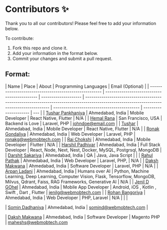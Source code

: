 # Contributors ✨

Thank you to all our contributors! Please feel free to add your information below.

To contribute:

1. Fork this repo and clone it.
2. Add your information in the format below.
3. Commit your changes and submit a pull request.

## Format:

| Name                                                   | Place                                        | About                | Programming Languages                                                                                                                      | Email (Optional)                            |
| ------------------------------------------------------ | -------------------------------------------- | -------------------- | ------------------------------------------------------------------------------------------------------------------------------------------ | ------------------------------------------- | --------------------- | --- |
| [Tushar Pankhaniya](https://github.com/wmt-mob-tushar) | Ahmedabad, India                             | Mobile Developer     | React Native, Flutter                                                                                                                      | N/A                                         |
| [Hemal Rana](https://github.com/johndoe)               | San Francisco, USA                           | Backend is Love      | Laravel, PHP                                                                                                                               | johndoe@email.com                           |
| [Tushar](https://github.com/wmt-mob-tushar)            | Ahmedabad, India                             | Mobile Developer     | React Native, Flutter                                                                                                                      | N/A                                         |
| [Ronak Gondaliya](https://github.com/wmt-web-ronakg/)  | Ahmedabad, India                             | Web Developer        | Laravel, PHP                                                                                                                               | ronakg@webmobtech.com                       |
| [Raj Chokshi](https://github.com/wmt-raj-mobile/)      | Ahmedabad, India                             | Mobile Developer     | Flutter                                                                                                                                    | N/A                                         |
| [Harshil Padhiyar](https://github.com/harshilphs)      | Ahmedabad, India                             | Full Stack Developer | React, Node, Next, Nest, Docker, MySQL, Postgrsql, MongoDB                                                                                 |
| [Darshit Sakariya](https://github.com/DarshitSakariya) | Ahmedabad, India                             | QA                   | Java, Java Script                                                                                                                          |                                             |
| [Rahul Pathak](https://github.com/rahulpathak1706/)    | Ahmedabad, India                             | Web Developer        | Laravel, PHP,                                                                                                                              | N/A                                         |
| [Daksh Makwana](https://github.com/daksh-wmt)          | Ahmedabad, India                             | Software Developer   | Laravel, PHP                                                                                                                               | N/A                                         |
| [Arpan Ladani](https://github.com/wmt-web-arpanl)      | Ahmedabad, India                             | Humans over AI       | Python, Machine Learning, Deep Learning, Computer Vision, Flask, Tensorflow, MongoDB, Milvus, Qdrant, Faiss, RAG Frameworks, Generative AI | N/A                                         |
| [Jenil D GOhel](https://github.com/wm-jenildgohel)     | Ahmedabad, India                             | Mobile App Developer | Android, iOS , Kotlin , Swift , Dart , Flutter                                                                                             | jenilg@webmobtech.com                       |
| [Rohan Bangoriya](https://github.com/RohanB-WMT/)      | Ahmedabad, India                             | Web Developer        | PHP, Laravel                                                                                                                               | N/A                                         |
| <!--                                                   | [YOUR NAME](https://github.com/your-profile) | Your City, Country   | Short bio or introduction                                                                                                                  | List the languages you know or are learning | Your email (optional) | --> |

<!--^^^^^ Write your information here without blank spacing ^^^^ -->

| [Somin Dadhaniya](https://github.com/DadhaniyaSomin/DadhaniyaSomin) | Ahmedabad, India | somind@webmobtech.com |

| [Daksh Makwana](https://github.com/web-mob-maheshs) | Ahmedabad, India | Software Developer | Magento PHP | maheshs@webmobtech.com 